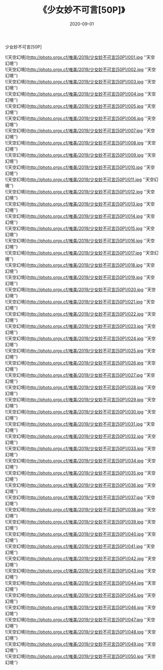 ﻿---
layout: post
title:  《少女妙不可言[50P]》
date:   2020-09-01
img: http://photo.orgx.cf/唯美/2019/少女妙不可言[50P]/000.jpg
categories: [美女, 清纯, 唯美]
---

少女妙不可言[50P]



![天空幻境](http://photo.orgx.cf/唯美/2019/少女妙不可言[50P]/001.jpg ''天空幻境'') <br>
![天空幻境](http://photo.orgx.cf/唯美/2019/少女妙不可言[50P]/002.jpg ''天空幻境'') <br>
![天空幻境](http://photo.orgx.cf/唯美/2019/少女妙不可言[50P]/003.jpg ''天空幻境'') <br>
![天空幻境](http://photo.orgx.cf/唯美/2019/少女妙不可言[50P]/004.jpg ''天空幻境'') <br>
![天空幻境](http://photo.orgx.cf/唯美/2019/少女妙不可言[50P]/005.jpg ''天空幻境'') <br>
![天空幻境](http://photo.orgx.cf/唯美/2019/少女妙不可言[50P]/006.jpg ''天空幻境'') <br>
![天空幻境](http://photo.orgx.cf/唯美/2019/少女妙不可言[50P]/007.jpg ''天空幻境'') <br>
![天空幻境](http://photo.orgx.cf/唯美/2019/少女妙不可言[50P]/008.jpg ''天空幻境'') <br>
![天空幻境](http://photo.orgx.cf/唯美/2019/少女妙不可言[50P]/009.jpg ''天空幻境'') <br>
![天空幻境](http://photo.orgx.cf/唯美/2019/少女妙不可言[50P]/010.jpg ''天空幻境'') <br>
![天空幻境](http://photo.orgx.cf/唯美/2019/少女妙不可言[50P]/011.jpg ''天空幻境'') <br>
![天空幻境](http://photo.orgx.cf/唯美/2019/少女妙不可言[50P]/012.jpg ''天空幻境'') <br>
![天空幻境](http://photo.orgx.cf/唯美/2019/少女妙不可言[50P]/013.jpg ''天空幻境'') <br>
![天空幻境](http://photo.orgx.cf/唯美/2019/少女妙不可言[50P]/014.jpg ''天空幻境'') <br>
![天空幻境](http://photo.orgx.cf/唯美/2019/少女妙不可言[50P]/015.jpg ''天空幻境'') <br>
![天空幻境](http://photo.orgx.cf/唯美/2019/少女妙不可言[50P]/016.jpg ''天空幻境'') <br>
![天空幻境](http://photo.orgx.cf/唯美/2019/少女妙不可言[50P]/017.jpg ''天空幻境'') <br>
![天空幻境](http://photo.orgx.cf/唯美/2019/少女妙不可言[50P]/018.jpg ''天空幻境'') <br>
![天空幻境](http://photo.orgx.cf/唯美/2019/少女妙不可言[50P]/019.jpg ''天空幻境'') <br>
![天空幻境](http://photo.orgx.cf/唯美/2019/少女妙不可言[50P]/020.jpg ''天空幻境'') <br>
![天空幻境](http://photo.orgx.cf/唯美/2019/少女妙不可言[50P]/021.jpg ''天空幻境'') <br>
![天空幻境](http://photo.orgx.cf/唯美/2019/少女妙不可言[50P]/022.jpg ''天空幻境'') <br>
![天空幻境](http://photo.orgx.cf/唯美/2019/少女妙不可言[50P]/023.jpg ''天空幻境'') <br>
![天空幻境](http://photo.orgx.cf/唯美/2019/少女妙不可言[50P]/024.jpg ''天空幻境'') <br>
![天空幻境](http://photo.orgx.cf/唯美/2019/少女妙不可言[50P]/025.jpg ''天空幻境'') <br>
![天空幻境](http://photo.orgx.cf/唯美/2019/少女妙不可言[50P]/026.jpg ''天空幻境'') <br>
![天空幻境](http://photo.orgx.cf/唯美/2019/少女妙不可言[50P]/027.jpg ''天空幻境'') <br>
![天空幻境](http://photo.orgx.cf/唯美/2019/少女妙不可言[50P]/028.jpg ''天空幻境'') <br>
![天空幻境](http://photo.orgx.cf/唯美/2019/少女妙不可言[50P]/029.jpg ''天空幻境'') <br>
![天空幻境](http://photo.orgx.cf/唯美/2019/少女妙不可言[50P]/030.jpg ''天空幻境'') <br>
![天空幻境](http://photo.orgx.cf/唯美/2019/少女妙不可言[50P]/031.jpg ''天空幻境'') <br>
![天空幻境](http://photo.orgx.cf/唯美/2019/少女妙不可言[50P]/032.jpg ''天空幻境'') <br>
![天空幻境](http://photo.orgx.cf/唯美/2019/少女妙不可言[50P]/033.jpg ''天空幻境'') <br>
![天空幻境](http://photo.orgx.cf/唯美/2019/少女妙不可言[50P]/034.jpg ''天空幻境'') <br>
![天空幻境](http://photo.orgx.cf/唯美/2019/少女妙不可言[50P]/035.jpg ''天空幻境'') <br>
![天空幻境](http://photo.orgx.cf/唯美/2019/少女妙不可言[50P]/036.jpg ''天空幻境'') <br>
![天空幻境](http://photo.orgx.cf/唯美/2019/少女妙不可言[50P]/037.jpg ''天空幻境'') <br>
![天空幻境](http://photo.orgx.cf/唯美/2019/少女妙不可言[50P]/038.jpg ''天空幻境'') <br>
![天空幻境](http://photo.orgx.cf/唯美/2019/少女妙不可言[50P]/039.jpg ''天空幻境'') <br>
![天空幻境](http://photo.orgx.cf/唯美/2019/少女妙不可言[50P]/040.jpg ''天空幻境'') <br>
![天空幻境](http://photo.orgx.cf/唯美/2019/少女妙不可言[50P]/041.jpg ''天空幻境'') <br>
![天空幻境](http://photo.orgx.cf/唯美/2019/少女妙不可言[50P]/042.jpg ''天空幻境'') <br>
![天空幻境](http://photo.orgx.cf/唯美/2019/少女妙不可言[50P]/043.jpg ''天空幻境'') <br>
![天空幻境](http://photo.orgx.cf/唯美/2019/少女妙不可言[50P]/044.jpg ''天空幻境'') <br>
![天空幻境](http://photo.orgx.cf/唯美/2019/少女妙不可言[50P]/045.jpg ''天空幻境'') <br>
![天空幻境](http://photo.orgx.cf/唯美/2019/少女妙不可言[50P]/046.jpg ''天空幻境'') <br>
![天空幻境](http://photo.orgx.cf/唯美/2019/少女妙不可言[50P]/047.jpg ''天空幻境'') <br>
![天空幻境](http://photo.orgx.cf/唯美/2019/少女妙不可言[50P]/048.jpg ''天空幻境'') <br>
![天空幻境](http://photo.orgx.cf/唯美/2019/少女妙不可言[50P]/049.jpg ''天空幻境'') <br>
![天空幻境](http://photo.orgx.cf/唯美/2019/少女妙不可言[50P]/050.jpg ''天空幻境'') <br>